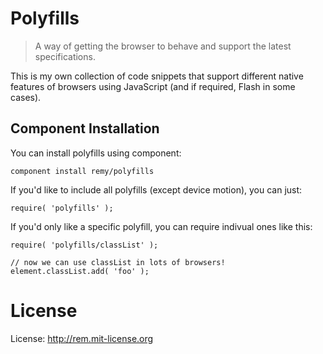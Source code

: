 # Polyfills

> A way of getting the browser to behave and support the latest specifications.

This is my own collection of code snippets that support different native features of browsers using JavaScript (and if required, Flash in some cases).

## Component Installation

You can install polyfills using component:

```
component install remy/polyfills
```

If you'd like to include all polyfills (except device motion), you can just:

```
require( 'polyfills' );
```

If you'd only like a specific polyfill, you can require indivual ones like this:

```
require( 'polyfills/classList' );

// now we can use classList in lots of browsers!
element.classList.add( 'foo' );
```

# License

License: http://rem.mit-license.org
